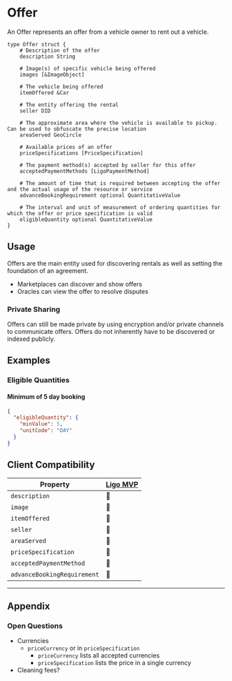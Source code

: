 # Offer
An Offer represents an offer from a vehicle owner to rent out a vehicle.

```ipldsch
type Offer struct {  
	# Description of the offer
	description String

	# Image(s) of specific vehicle being offered
	images [&ImageObject]

	# The vehicle being offered
	itemOffered &Car

	# The entity offering the rental
	seller DID

	# The approximate area where the vehicle is available to pickup. Can be used to obfuscate the precise location
	areaServed GeoCircle

	# Available prices of an offer
	priceSpecifications [PriceSpecification]

	# The payment method(s) accepted by seller for this offer
	acceptedPaymentMethods [LigoPaymentMethod]

	# The amount of time that is required between accepting the offer and the actual usage of the resource or service
	advanceBookingRequirement optional QuantitativeValue

	# The interval and unit of measurement of ordering quantities for which the offer or price specification is valid
	eligibleQuantity optional QuantitativeValue
}
```

## Usage
Offers are the main entity used for discovering rentals as well as setting the foundation of an agreement.

- Marketplaces can discover and show offers
- Oracles can view the offer to resolve disputes

### Private Sharing
Offers can still be made private by using encryption and/or private channels to communicate offers. Offers do not inherently have to be discovered or indexed publicly.

## Examples
### Eligible Quantities
#### Minimum of 5 day booking
```json
{
  "eligibleQuantity": {
    "minValue": 5,
    "unitCode": "DAY"
  }
}
```

## Client Compatibility

| Property                    | [Ligo MVP](../Clients/Ligo%20MVP) |
| --------------------------- | --------------------------------------- |
| `description`               | 🚧                                      |
| `image`                     | 🚧                                      |
| `itemOffered`               | 🚧                                      |
| `seller`                    | 🚧                                      |
| `areaServed`                | 🚧                                      |
| `priceSpecification`        | 🚧                                      |
| `acceptedPaymentMethod`     | 🚧                                      |
| `advanceBookingRequirement` | 🚧                                      |

---
## Appendix
### Open Questions
- Currencies
	- `priceCurrency` or in `priceSpecification`
		- `priceCurrency` lists all accepted currencies
		- `priceSpecification` lists the price in a single currency
- Cleaning fees?